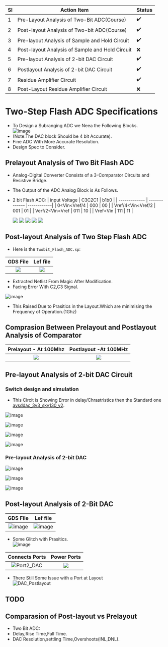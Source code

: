 
|SI|Action Item|Status|
|--|-----------|------|
|1 |Pre-Layout Analysis of Two-Bit ADC(Course)|:heavy_check_mark:|
|2 |Post-layout Analysis of Two-bit ADC(Course)|:heavy_check_mark:|
|3 |Pre-layout Analysis of Sample and Hold Circuit|:heavy_check_mark:|
|4 |Post-layout Analysis of Sample and Hold Circuit|:x:|
|5 |Pre-layout Analysis of 2-bit DAC Circuit|:heavy_check_mark:|
|6 |Postlayout Analysis of 2-bit DAC Circuit|:heavy_check_mark:|
|7 |Residue Amplifier Circuit|:heavy_check_mark:|
|8 |Post-Layout Residue Amplifier Circuit|:x:|
# Two-Step Flash ADC Specifications
- To Design a Subranging ADC we Neea the Following Blocks.<br/>
![image](https://user-images.githubusercontent.com/53760504/230632429-7ce61585-d8c8-447d-b613-2210b05f7771.png)
- (Note:The DAC block Should be 4 bit Accurate).<br/>
- Fine ADC With More Accurate Resolution.<br/>
- Design Spec to Consider.<br/>
## Prelayout Analysis of Two Bit Flash ADC
- Analog-Digital Converter Consists of a 3-Comparator Circuits and Resistive Bridge.<br/>
- The Output of the ADC Analog Block is As Follows.<br/>
 - 2 bit Flash ADC:
    | input Voltage      |    C3C2C1     |   b1b0     |
    | -------------      | ------------- |------------|
    | 0<Vin<Vref/4       |     000       |    00      |
    | Vref/4<Vin<Vref/2  |     001       |    01      |
    | Verf/2<Vin<Vref    |     011       |    10      |
    | Vref<Vin           |     111       |    11      |
    
    <p align="centre">
    <img weigth="400"src="https://user-images.githubusercontent.com/53760504/229358700-3198e0ef-5d59-41c2-acb1-73f0764a5eb6.png">
    <img weigth="400" src="https://user-images.githubusercontent.com/53760504/229436323-0d16a1ea-0ea6-4b6b-a45d-558074c01b60.png">
    <img weigth="400" src="https://user-images.githubusercontent.com/53760504/229369963-8b3db435-6217-4dcb-aeb9-7c747c696281.png">
    <img weigth="400" src="https://user-images.githubusercontent.com/53760504/229370159-a1e8dc35-0a3b-4f3b-8f47-8d05a475c1db.png">
    <img weight="400" src="https://user-images.githubusercontent.com/53760504/229433384-8cf98706-db26-4820-8a05-50502c4ab8ac.png">
    </p>
## Post-layout Analysis of Two Step Flash ADC
- Here is the `Twobit_Flash_ADC.sp`:


|     GDS File              |      Lef file              |
:--------------------------:|:---------------------------:
![](https://user-images.githubusercontent.com/53760504/229450299-0e53d175-7936-45b2-b091-6970d7b2acaa.png)|![](https://user-images.githubusercontent.com/53760504/229450795-ed898059-067f-43f1-bb7d-b16b9c003d08.png)

- Extracted Netlist From Magic After Modification.<br/>
- Facing Error With C2,C3 Signal.

![image](https://user-images.githubusercontent.com/53760504/229669659-0cb87aea-770e-42aa-8910-929699524425.png)

- This Raised Due to Prasitics in the Layout.Which are minimising the Frequency of Operation.(1Ghz)
## Comprasion Between Prelayout and Postlayout Analysis of Comparator
| Prelayout - At 100Mhz         |  Postlayout -At 100MHz   |
:------------------------------:|:-------------------------:
![](https://user-images.githubusercontent.com/53760504/229501982-af092483-b829-4ae2-ba3e-de7be7ca5782.png)|![](https://user-images.githubusercontent.com/53760504/229668911-a8102aa3-575f-4c18-84c9-8a4c0510d17b.png)


## Pre-layout Analysis of 2-bit DAC Circuit
### Switch design and simulation
- This Circit is Showing Error in delay/Chrastristics then the Standard one [avsddac_3v3_sky130_v2](https://github.com/vsdip/avsddac_3v3_sky130_v2).

![image](https://user-images.githubusercontent.com/53760504/230348712-f62cac16-8778-417e-9afa-841c401384ec.png)

![image](https://user-images.githubusercontent.com/53760504/230353711-efa6087f-02ec-4065-9548-f1b4b9901d8d.png)

![image](https://user-images.githubusercontent.com/53760504/230354559-0a6c46a2-8628-4a9e-84e4-6839a95df71a.png)

![image](https://user-images.githubusercontent.com/53760504/230355148-095b8ec8-8b10-446a-9d0e-6669281945fe.png)

### Pre-layout Analysis of 2-bit DAC
![image](https://user-images.githubusercontent.com/53760504/230355866-d213229a-e940-4a10-8ef2-2496cc1a476a.png)

![image](https://user-images.githubusercontent.com/53760504/230358961-a0810c32-f132-49af-9e31-759d7c89cfec.png)

![image](https://user-images.githubusercontent.com/53760504/230359140-06357322-ee91-49ef-8cc0-4ffa1a5d212f.png)

## Post-layout Analysis of 2-Bit DAC
|     GDS File              |      Lef file              |
:--------------------------:|:---------------------------:
![image](https://user-images.githubusercontent.com/53760504/230377361-f92fcfca-6570-4fac-9392-fc665c95cb12.png)|![image](https://user-images.githubusercontent.com/53760504/230377449-94aaf218-33e0-4125-9bc2-564691013471.png)
- Some Glitch with Prasitics.<br/>
![image](https://user-images.githubusercontent.com/53760504/230375996-880ba0c6-4103-42f3-a24e-5be9223ff4da.png)

|      Connects Ports          |      Power Ports           |
:-----------------------------:|:---------------------------:
![Port2_DAC](https://user-images.githubusercontent.com/53760504/230708022-21d6c9b6-4ffc-4efc-a6df-cc23f52080b5.png)|![](https://user-images.githubusercontent.com/53760504/230707936-1a9dbf1a-59af-4f26-b7a9-941e191d92f2.png)

- There Still Some Issue with a Port at Layout<br/>
![DAC_Postlayout](https://user-images.githubusercontent.com/53760504/230708168-0e9198fc-88dd-4aa4-bb16-a24332375716.png)
## TODO
## Comparasion of Post-layout vs Prelayout
- Two Bit ADC:
- Delay,Rise Time,Fall Time.
- DAC Resolution,settling Time,Overshoots(INL,DNL).
